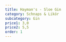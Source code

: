 ```yaml
---
title: Hayman's - Sloe Gin
category: Schnaps & Likör
subcategory: Gin
price1: 3,0
price2: 5,5
order: 1
---
```

